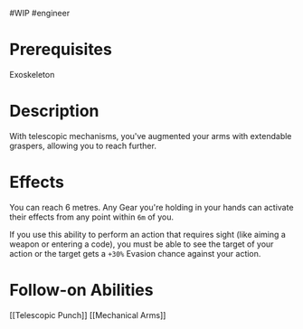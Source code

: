 #WIP #engineer 

# Prerequisites

Exoskeleton

# Description

With telescopic mechanisms, you've augmented your arms with extendable graspers, allowing you to reach further.

# Effects

You can reach 6 metres. Any Gear you're holding in your hands can activate their effects from any point within `6m` of you.

If you use this ability to perform an action that requires sight (like aiming a weapon or entering a code), you must be able to see the target of your action or the target gets a `+30%` Evasion chance against your action.

# Follow-on Abilities

[[Telescopic Punch]]
[[Mechanical Arms]]